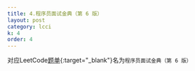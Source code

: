 ```yaml
---
title: 4.程序员面试金典（第 6 版）
layout: post
category: lcci
k: 4
order: 4
---
```


对应LeetCode[题单](https://leetcode-cn.com/problemset/all/?listId=xb9lfcwi&page=1){:target="_blank"}名为`程序员面试金典（第 6 版）`